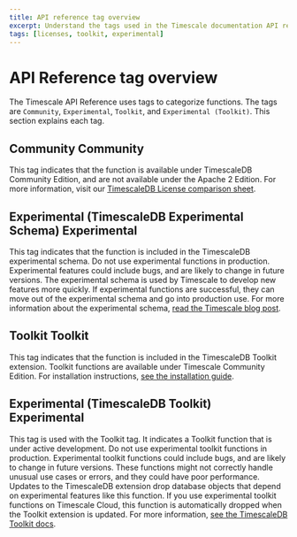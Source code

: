 ```yaml
---
title: API reference tag overview
excerpt: Understand the tags used in the Timescale documentation API references
tags: [licenses, toolkit, experimental]
---
```


# API Reference tag overview

The Timescale API Reference uses tags to categorize functions. The tags are `Community`,
`Experimental`, `Toolkit`, and `Experimental (Toolkit)`. This section explains each tag.

## Community <Tag type="community">Community</Tag>

This tag indicates that the function is available under TimescaleDB Community
Edition, and are not available under the Apache 2 Edition. For more information,
visit our [TimescaleDB License comparison sheet][tsl-comparison].

## Experimental (TimescaleDB Experimental Schema) <Tag type="experimental">Experimental</Tag>

This tag indicates that the function is included in the TimescaleDB experimental schema.
Do not use experimental functions in production. Experimental features could include bugs,
and are likely to change in future versions. The experimental schema is used by Timescale
to develop new features more quickly. If experimental functions are successful,
they can move out of the experimental schema and go into production use. For more
information about the experimental schema, [read the Timescale blog post][experimental-blog].

## Toolkit <Tag type="toolkit">Toolkit</Tag>

This tag indicates that the function is included in the TimescaleDB Toolkit extension.
Toolkit functions are available under Timescale Community Edition.
For installation instructions, [see the installation guide][toolkit-install].

## Experimental (TimescaleDB Toolkit) <Tag type="experimental-toolkit">Experimental</Tag>

This tag is used with the Toolkit tag. It indicates a Toolkit function that is under
active development. Do not use experimental toolkit functions in production.
Experimental toolkit functions could include bugs, and are likely to change in future versions.
These functions might not correctly handle unusual use cases or errors, and they
could have poor performance. Updates to the TimescaleDB extension drop database
objects that depend on experimental features like this function. If you use experimental
toolkit functions on Timescale Cloud, this function is automatically dropped when the
Toolkit extension is updated. For more information, [see the TimescaleDB Toolkit docs][toolkit-docs].

[tsl-comparison]: /about/:currentVersion:/timescaledb-editions/
[toolkit-install]: /self-hosted/:currentVersion:/tooling/install-toolkit/
[toolkit-docs]: https://github.com/timescale/timescaledb-toolkit/tree/main/docs#a-note-on-tags-
[experimental-blog]: https://blog.timescale.com/blog/move-fast-but-dont-break-things-introducing-the-experimental-schema-with-new-experimental-features-in-timescaledb-2-4/
